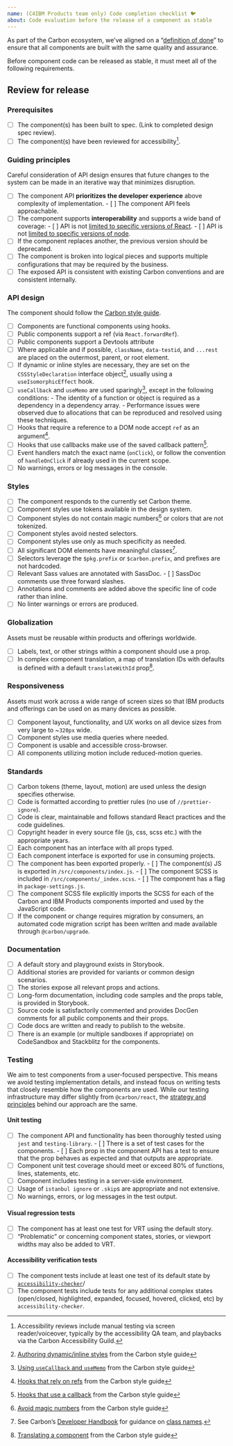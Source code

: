 ```yaml
---
name: (C4IBM Products team only) Code completion checklist 🐦
about: Code evaluation before the release of a component as stable
---
```


As part of the Carbon ecosystem, we’ve aligned on a “[definition of done]()” to
ensure that all components are built with the same quality and assurance.

Before component code can be released as stable, it must meet all of the
following requirements.

## Review for release

### Prerequisites

- [ ] The component(s) has been built to spec. (Link to completed design spec
      review).
- [ ] The component(s) have been reviewed for accessibility[^1].

### Guiding principles

Careful consideration of API design ensures that future changes to the system
can be made in an iterative way that minimizes disruption.

- [ ] The component API **prioritizes the developer experience** above
      complexity of implementation. - [ ] The component API feels approachable.
- [ ] The component supports **interoperability** and supports a wide band of
      coverage: <!-- prettier-ignore-start --> - [ ] API is not
      [limited to specific versions of React](#). - [ ] API is not
      [limited to specific versions of node](#). <!-- prettier-ignore-end -->
- [ ] If the component replaces another, the previous version should be
      deprecated.
- [ ] The component is broken into logical pieces and supports multiple
      configurations that may be required by the business.
- [ ] The exposed API is consistent with existing Carbon conventions and are
      consistent internally.

### API design

The component should follow the
[Carbon style guide](https://github.com/carbon-design-system/carbon/blob/main/docs/style.md).

- [ ] Components are functional components using hooks.
- [ ] Public components support a ref (via `React.forwardRef`).
- [ ] Public components support a Devtools attribute
- [ ] Where applicable and if possible, `className`, `data-testid`, and
      `...rest` are placed on the outermost, parent, or root element.
- [ ] If dynamic or inline styles are necessary, they are set on the
      `CSSStyleDeclaration` interface object[^2], usually using a
      `useIsomorphicEffect` hook.
- [ ] `useCallback` and `useMemo` are used sparingly[^3], except in the
      following conditions: - The identity of a function or object is required
      as a dependency in a dependency array. - Performance issues were observed
      due to allocations that can be reproduced and resolved using these
      techniques.
- [ ] Hooks that require a reference to a DOM node accept `ref` as an
      argument[^4].
- [ ] Hooks that use callbacks make use of the saved callback pattern[^5].
- [ ] Event handlers match the exact name (`onClick`), or follow the convention
      of `handleOnClick` if already used in the current scope.
- [ ] No warnings, errors or log messages in the console.

### Styles

- [ ] The component responds to the currently set Carbon theme.
- [ ] Component styles use tokens available in the design system.
- [ ] Component styles do not contain magic numbers[^6] or colors that are not
      tokenized.
- [ ] Component styles avoid nested selectors.
- [ ] Component styles use only as much specificity as needed.
- [ ] All significant DOM elements have meaningful classes[^7].
- [ ] Selectors leverage the `$pkg.prefix` or `$carbon.prefix`, and prefixes are
      not hardcoded.
- [ ] Relevant Sass values are annotated with SassDoc. - [ ] SassDoc comments
      use three forward slashes.
- [ ] Annotations and comments are added above the specific line of code rather
      than inline.
- [ ] No linter warnings or errors are produced.

### Globalization

Assets must be reusable within products and offerings worldwide.

- [ ] Labels, text, or other strings within a component should use a prop.
- [ ] In complex component translation, a map of translation IDs with defaults
      is defined with a default `translateWithId` prop[^8].

### Responsiveness

Assets must work across a wide range of screen sizes so that IBM products and
offerings can be used on as many devices as possible.

- [ ] Component layout, functionality, and UX works on all device sizes from
      very large to ~`320px` wide.
- [ ] Component styles use media queries where needed.
- [ ] Component is usable and accessible cross-browser.
- [ ] All components utilizing motion include reduced-motion queries.

### Standards

- [ ] Carbon tokens (theme, layout, motion) are used unless the design specifies
      otherwise.
- [ ] Code is formatted according to prettier rules (no use of
      `//prettier-ignore`).
- [ ] Code is clear, maintainable and follows standard React practices and the
      code guidelines.
- [ ] Copyright header in every source file (js, css, scss etc.) with the
      appropriate years.
- [ ] Each component has an interface with all props typed.
- [ ] Each component interface is exported for use in consuming projects.
- [ ] The component has been exported properly. <!-- prettier-ignore-start --> -
      [ ] The component(s) JS is exported in `/src/components/index.js`. - [ ]
      The component SCSS is included in `/src/components/_index.scss`. - [ ] The
      component has a flag in `package-settings.js`.
      <!-- prettier-ignore-end -->
- [ ] The component SCSS file explicitly imports the SCSS for each of the Carbon
      and IBM Products components imported and used by the JavaScript code.
- [ ] If the component or change requires migration by consumers, an automated
      code migration script has been written and made available through
      `@carbon/upgrade`.

### Documentation

- [ ] A default story and playground exists in Storybook.
- [ ] Additional stories are provided for variants or common design scenarios.
- [ ] The stories expose all relevant props and actions.
- [ ] Long-form documentation, including code samples and the props table, is
      provided in Storybook.
- [ ] Source code is satisfactorily commented and provides DocGen comments for
      all public components and their props.
- [ ] Code docs are written and ready to publish to the website.
- [ ] There is an example (or multiple sandboxes if appropriate) on CodeSandbox
      and Stackblitz for the components.

### Testing

We aim to test components from a user-focused perspective. This means we avoid
testing implementation details, and instead focus on writing tests that closely
resemble how the components are used. While our testing infrastructure may
differ slightly from `@carbon/react`, the
[strategy and principles](https://github.com/carbon-design-system/carbon/blob/main/docs/style.md#testing)
behind our approach are the same.

#### Unit testing

- [ ] The component API and functionality has been thoroughly tested using
      `jest` and `testing-library`. <!-- prettier-ignore-start --> - [ ] There
      is a set of test cases for the components. - [ ] Each prop in the
      component API has a test to ensure that the prop behaves as expected and
      that outputs are appropriate. <!-- prettier-ignore-end -->
- [ ] Component unit test coverage should meet or exceed 80% of functions,
      lines, statements, etc.
- [ ] Component includes testing in a server-side environment.
- [ ] Usage of `istanbul ignore` or `.skip`s are appropriate and not extensive.
- [ ] No warnings, errors, or log messages in the test output.

#### Visual regression tests

- [ ] The component has at least one test for VRT using the default story.
- [ ] “Problematic” or concerning component states, stories, or viewport widths
      may also be added to VRT.

#### Accessibility verification tests

- [ ] The component tests include at least one test of its default state by
      [`accessibility-checker`](https://www.npmjs.com/package/accessibility-checker)/
- [ ] The component tests include tests for any additional complex states
      (open/closed, highlighted, expanded, focused, hovered, clicked, etc) by
      `accessibility-checker`.

[^1]:
    Accessibility reviews include manual testing via screen reader/voiceover,
    typically by the accessibility QA team, and playbacks via the Carbon
    Accessibility Guild.

[^2]:
    [Authoring dynamic/inline styles](https://github.com/carbon-design-system/carbon/blob/main/docs/style.md#authoring-dynamicinline-styles)
    from the Carbon style guide

[^3]:
    [Using `useCallback` and `useMemo`](https://github.com/carbon-design-system/carbon/blob/main/docs/style.md#using-usecallback-and-usememo)
    from the Carbon style guide

[^4]:
    [Hooks that rely on refs](https://github.com/carbon-design-system/carbon/blob/main/docs/style.md#hooks-that-rely-on-refs)
    from the Carbon style guide

[^5]:
    [Hooks that use a callback](https://github.com/carbon-design-system/carbon/blob/main/docs/style.md#hooks-that-use-a-callback)
    from the Carbon style guide

[^6]:
    [Avoid magic numbers](https://github.com/carbon-design-system/carbon/blob/main/docs/style.md#avoid-magic-numbers)
    from the Carbon style guide

[^7]:
    See Carbon’s
    [Developer Handbook](https://github.com/carbon-design-system/carbon/blob/main/.github/CONTRIBUTING.md)
    for guidance on
    [class names](https://github.com/carbon-design-system/carbon/blob/main/docs/developer-handbook.md#class-names).

[^8]:
    [Translating a component](https://github.com/carbon-design-system/carbon/blob/main/docs/style.md#translating-a-component)
    from the Carbon style guide
